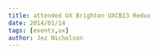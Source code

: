 ```yaml
---
title: attended UX Brighton UXCB13 Redux
date: 2014/01/14
tags: [events,ux]
author: Jez Nicholson
---
```

